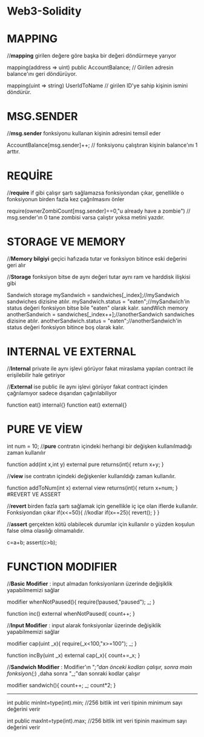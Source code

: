 # Web3-Solidity

# MAPPING
//**mapping** girilen değere göre başka bir değeri döndürmeye yarıyor

mapping(address => uint)  public AccountBalance; // Girilen adresin balance'ını geri döndürüyor. 

mapping(uint => string) UserIdToName // girilen ID'ye sahip kişinin ismini döndürür.

# MSG.SENDER
//**msg.sender** fonksiyonu kullanan kişinin adresini temsil eder

AccountBalance[msg.sender]++; // fonksiyonu çalıştıran kişinin balance'ını 1 arttır.



# REQUİRE
//**require** if gibi çalışır şartı sağlamazsa fonksiyondan çıkar, genellikle o fonksiyonun birden fazla kez çağrılmasını önler

require(ownerZombiCount[msg.sender]==0,"u already have a zombie") // msg.sender'ın 0 tane zombisi varsa çalıştır yoksa metini yazdır.

# STORAGE VE MEMORY
//**Memory bilgiyi** geçici hafızada tutar ve fonksiyon bitince eski değerini geri alır

//**Storage** fonksiyon bitse de aynı değeri tutar aynı ram ve harddisk ilişkisi gibi 

Sandwich storage mySandwich = sandwiches[_index];//mySandwich sandwiches dizisine atılır.
mySandwich.status = "eaten";//mySandwich'in status değeri fonksiyon bitse bile "eaten" olarak kalır.
sandWich memory anotherSandwich = sandwiches[_index++];//anotherSandwich sandwiches dizisine atılır.
anotherSandwich.status = "eaten";//anotherSandwich'in status değeri fonksiyon bitince boş olarak kalır.



# INTERNAL VE EXTERNAL
//**Internal** private ile aynı işlevi görüyor fakat miraslama yapılan contract ile erişilebilir hale getiriyor

//**External** ise public ile aynı işlevi görüyor fakat contract içinden çağrılamıyor sadece dışarıdan çağırılabiliyor

function eat() internal{}
function eat() external{}


# PURE VE VİEW
int num = 10;
//**pure** contratın içindeki herhangi bir değişken kullanılmadığı zaman kullanılır

function add(int x,int y) external pure returns(int){ 
	return x+y;
}

//**view** ise contratın içindeki değişkenler kullanıldığı zaman kullanılır.

function addToNum(int x) external view returns(int){ 
	return x+num;
}
#REVERT VE ASSERT

//**revert** birden fazla şartı sağlamak için genellikle iç içe olan iflerde kullanılır. Fonksiyondan çıkar
if(x<=50){
  //kodlar
  if(x==25){
    revert();
  }	
}

//**assert** gerçekten kötü olabilecek durumlar için kullanılır o yüzden koşulun false olma olasılığı olmamalıdır.

c=a+b;
assert(c>b);

# FUNCTION MODIFIER

//**Basic Modifier** : input almadan fonksiyonların üzerinde değişiklik yapabilmemizi sağlar

modifier whenNotPaused(){
   require(!paused,"paused");
   _;
}

function inc() external whenNotPaused{
   count++;
}

//**Input Modifier** : input alarak fonksiyonlar üzerinde değişiklik yapabilmemizi sağlar

modifier cap(uint _x){
   require(_x<100,"x>=100");
   _;
}

function incBy(uint _x) external cap(_x){
   count+=_x;
}

//**Sandwich Modifier** : Modifier'ın "_;"dan önceki kodları çalışır, sonra main fonksiyon(_;) ,daha sonra "_;"dan sonraki kodlar çalışır

modifier sandwich(){
   count++;
   _;
   count*2;
}

*****************************************************************************************************************

int public minInt=type(int).min; //256 bitlik int veri tipinin minimum sayı değerini verir

int public maxInt=type(int).max; //256 bitlik int veri tipinin maximum sayı değerini verir
